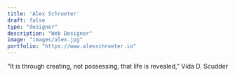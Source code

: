 ```yaml
---
title: 'Alex Schroeter'
draft: false
type: "designer"
description: "Web Designer"
image: "images/alex.jpg"
portfolio: "https://www.alexschroeter.io"
---
```


“It is through creating, not possessing, that life is revealed,” Vida D. Scudder
